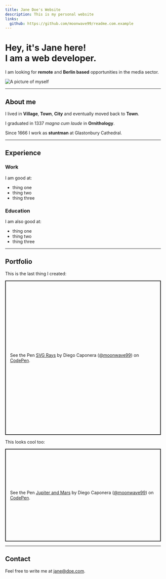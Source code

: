 ```yaml
---
title: Jane Doe's Website
description: This is my personal website
links:
  github: https://github.com/moonwave99/readme.com.example
---
```


# Hey, it's Jane here! <br> I am a web developer.

I am looking for **remote** and **Berlin based** opportunities in the media sector.

![A picture of myself](./jane-doe.jpg)

---

## About me

I lived in **Village**, **Town**, **City** and eventually moved back to **Town**.

I graduated in 1337 _magna cum laude_ in **Ornithology**.

Since 1666 I work as **stuntman** at Glastonbury Cathedral.

---

## Experience

### Work

I am good at:

- thing one
- thing two
- thing three

### Education

I am also good at:

- thing one
- thing two
- thing three

---

## Portfolio

This is the last thing I created:

<p class="codepen" data-height="500" data-default-tab="result" data-slug-hash="YzGPJxr" data-user="moonwave99" style="height: 500px; box-sizing: border-box; display: flex; align-items: center; justify-content: center; border: 2px solid; margin: 1em 0; padding: 1em;">
  <span>See the Pen <a href="https://codepen.io/moonwave99/pen/YzGPJxr">
  SVG Rays</a> by Diego Caponera (<a href="https://codepen.io/moonwave99">@moonwave99</a>)
  on <a href="https://codepen.io">CodePen</a>.</span>
</p>
<script async src="https://cpwebassets.codepen.io/assets/embed/ei.js"></script>

This looks cool too:

<p class="codepen" data-height="300" data-default-tab="result" data-slug-hash="oNyQRRJ" data-preview="true" data-user="moonwave99" style="height: 300px; box-sizing: border-box; display: flex; align-items: center; justify-content: center; border: 2px solid; margin: 1em 0; padding: 1em;">
  <span>See the Pen <a href="https://codepen.io/moonwave99/pen/oNyQRRJ">
  Jupiter and Mars</a> by Diego Caponera (<a href="https://codepen.io/moonwave99">@moonwave99</a>)
  on <a href="https://codepen.io">CodePen</a>.</span>
</p>
<script async src="https://cpwebassets.codepen.io/assets/embed/ei.js"></script>

---

## Contact

Feel free to write me at jane@doe.com.
